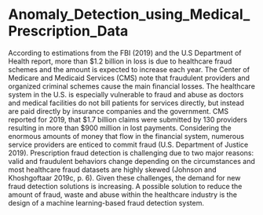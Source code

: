 # Anomaly_Detection_using_Medical_Prescription_Data

According to estimations from the FBI (2019) and the U.S Department of Health report, 
more than $1.2 billion in loss is due to healthcare fraud schemes and the amount is expected to increase each year. 
The Center of Medicare and Medicaid Services (CMS) note that fraudulent providers and organized criminal schemes cause 
the main financial losses. The healthcare system in the U.S. is especially vulnerable to fraud and abuse as doctors and 
medical facilities do not bill patients for services directly, but instead are paid directly by insurance companies and 
the government. CMS reported for 2019, that $1.7 billion claims were submitted by 130 providers resulting in more than 
$900 million in lost payments. Considering the enormous amounts of money that flow in the financial system, numerous 
service providers are enticed to commit fraud (U.S. Department of Justice 2019). Prescription fraud detection is challenging 
due to two major reasons: valid and fraudulent behaviors change depending on the circumstances and most healthcare fraud 
datasets are highly skewed (Johnson and Khoshgoftaar 2019c, p. 6). Given these challenges, the demand for new fraud detection 
solutions is increasing. A possible solution to reduce the amount of fraud, waste and abuse within the healthcare industry 
is the design of a machine learning-based fraud detection system.
